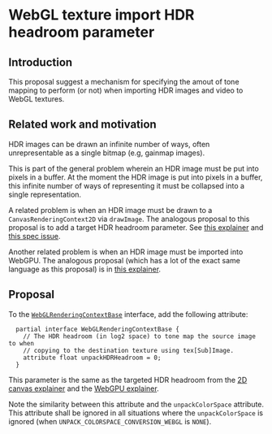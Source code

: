 # WebGL texture import HDR headroom parameter

## Introduction

This proposal suggest a mechanism for specifying the amout of tone mapping to perform (or not) when importing HDR images and video to WebGL textures.

## Related work and motivation

HDR images can be drawn an infinite number of ways, often unrepresentable as a single bitmap (e.g, gainmap images).

This is part of the general problem wherein an HDR image must be put into pixels in a buffer.
At the moment the HDR image is put into pixels in a buffer, this infinite number of ways of representing it must be collapsed into a single representation.

A related problem is when an HDR image must be drawn to a `CanvasRenderingContext2D` via `drawImage`.
The analogous proposal to this proposal is to add a target HDR headroom parameter.
See [this explainer](https://github.com/ccameron-chromium/ColorWeb-CG/blob/canvas2d_hdr_headroom/canvas2d_hdr_headroom.md) and [this spec issue](https://github.com/whatwg/html/issues/11165).

Another related problem is when an HDR image must be imported into WebGPU.
The analogous proposal (which has a lot of the exact same language as this proposal) is in [this explainer](https://github.com/ccameron-chromium/ColorWeb-CG/blob/canvas2d_hdr_headroom/webgpu_hdr_headroom.md).

## Proposal

To the [`WebGLRenderingContextBase`](https://registry.khronos.org/webgl/specs/latest/1.0/#5.14) interface, add the following attribute:

```idl
  partial interface WebGLRenderingContextBase {
    // The HDR headroom (in log2 space) to tone map the source image to when
    // copying to the destination texture using tex[Sub]Image.
    attribute float unpackHDRHeadroom = 0;
  }
```

This parameter is the same as the targeted HDR headroom from the [2D canvas explainer](https://github.com/ccameron-chromium/ColorWeb-CG/blob/canvas2d_hdr_headroom/canvas2d_hdr_headroom.md) and the [WebGPU explainer](https://github.com/ccameron-chromium/ColorWeb-CG/blob/canvas2d_hdr_headroom/webgpu_hdr_headroom.md).

Note the similarity between this attribute and the `unpackColorSpace` attribute.
This attribute shall be ignored in all situations where the `unpackColorSpace` is ignored (when `UNPACK_COLORSPACE_CONVERSION_WEBGL` is `NONE`).

